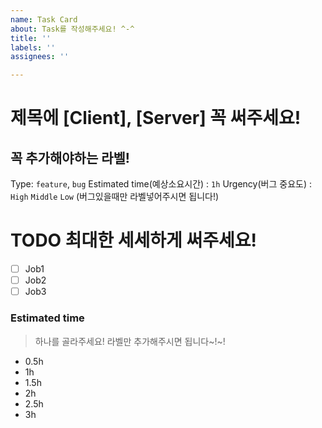 ```yaml
---
name: Task Card
about: Task를 작성해주세요! ^-^
title: ''
labels: ''
assignees: ''

---
```


# 제목에 [Client], [Server] 꼭 써주세요!
## 꼭 추가해야하는 라벨!
Type: `feature`, `bug`
Estimated time(예상소요시간) : `1h`
Urgency(버그 중요도) : `High`  `Middle`  `Low` (버그있을때만 라벨넣어주시면 됩니다!)

# TODO 최대한 세세하게 써주세요!
- [ ]  Job1
- [ ]  Job2
- [ ]  Job3

### Estimated time
> 하나를 골라주세요! 라벨만 추가해주시면 됩니다~!~!
- 0.5h
- 1h
- 1.5h
- 2h
- 2.5h
- 3h
